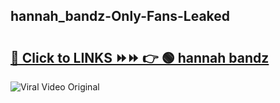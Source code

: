 
 ## hannah_bandz-Only-Fans-Leaked

# <h2><a href="https://clipsfans.com/hannah_bandz&ref=git">🔗 Click to LINKS ⏩⏩ 👉 🟢 hannah bandz </a></h2>

<a href="https://clipsfans.com/hannah_bandz&ref=git" rel="nofollow" data-target="animated-image.originalLink"><img src="https://i.ibb.co.com/xMMVF88/686577567.gif" alt="Viral Video Original" style="max-width: 100%; display: inline-block;" data-target="animated-image.originalImage"></a>
